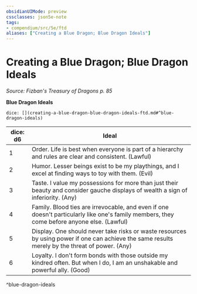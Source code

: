 ```yaml
---
obsidianUIMode: preview
cssclasses: json5e-note
tags:
- compendium/src/5e/ftd
aliases: ["Creating a Blue Dragon; Blue Dragon Ideals"]
---
```

# Creating a Blue Dragon; Blue Dragon Ideals
*Source: Fizban's Treasury of Dragons p. 85* 

**Blue Dragon Ideals**

`dice: [](creating-a-blue-dragon-blue-dragon-ideals-ftd.md#^blue-dragon-ideals)`

| dice: d6 | Ideal |
|----------|-------|
| 1 | Order. Life is best when everyone is part of a hierarchy and rules are clear and consistent. (Lawful) |
| 2 | Humor. Lesser beings exist to be my playthings, and I excel at finding ways to toy with them. (Evil) |
| 3 | Taste. I value my possessions for more than just their beauty and consider gauche displays of wealth a sign of inferiority. (Any) |
| 4 | Family. Blood ties are irrevocable, and even if one doesn't particularly like one's family members, they come before anyone else. (Lawful) |
| 5 | Display. One should never take risks or waste resources by using power if one can achieve the same results merely by the threat of power. (Any) |
| 6 | Loyalty. I don't form bonds with those outside my kindred often. But when I do, I am an unshakable and powerful ally. (Good) |
^blue-dragon-ideals